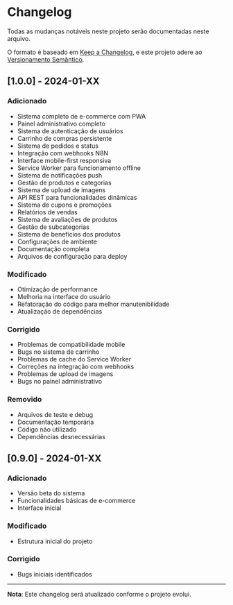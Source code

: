# Changelog

Todas as mudanças notáveis neste projeto serão documentadas neste arquivo.

O formato é baseado em [Keep a Changelog](https://keepachangelog.com/pt-BR/1.0.0/),
e este projeto adere ao [Versionamento Semântico](https://semver.org/lang/pt-BR/).

## [1.0.0] - 2024-01-XX

### Adicionado
- Sistema completo de e-commerce com PWA
- Painel administrativo completo
- Sistema de autenticação de usuários
- Carrinho de compras persistente
- Sistema de pedidos e status
- Integração com webhooks N8N
- Interface mobile-first responsiva
- Service Worker para funcionamento offline
- Sistema de notificações push
- Gestão de produtos e categorias
- Sistema de upload de imagens
- API REST para funcionalidades dinâmicas
- Sistema de cupons e promoções
- Relatórios de vendas
- Sistema de avaliações de produtos
- Gestão de subcategorias
- Sistema de benefícios dos produtos
- Configurações de ambiente
- Documentação completa
- Arquivos de configuração para deploy

### Modificado
- Otimização de performance
- Melhoria na interface do usuário
- Refatoração do código para melhor manutenibilidade
- Atualização de dependências

### Corrigido
- Problemas de compatibilidade mobile
- Bugs no sistema de carrinho
- Problemas de cache do Service Worker
- Correções na integração com webhooks
- Problemas de upload de imagens
- Bugs no painel administrativo

### Removido
- Arquivos de teste e debug
- Documentação temporária
- Código não utilizado
- Dependências desnecessárias

## [0.9.0] - 2024-01-XX

### Adicionado
- Versão beta do sistema
- Funcionalidades básicas de e-commerce
- Interface inicial

### Modificado
- Estrutura inicial do projeto

### Corrigido
- Bugs iniciais identificados

---

**Nota**: Este changelog será atualizado conforme o projeto evolui.
